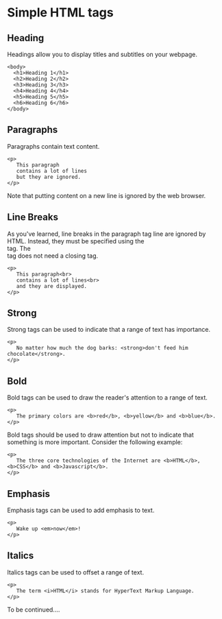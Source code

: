 # Simple HTML tags

## Heading
Headings allow you to display titles and subtitles on your webpage.

```
<body>
  <h1>Heading 1</h1>
  <h2>Heading 2</h2>
  <h3>Heading 3</h3>
  <h4>Heading 4</h4>
  <h5>Heading 5</h5>
  <h6>Heading 6</h6>
</body>
```
## Paragraphs
Paragraphs contain text content.

```
<p>
   This paragraph
   contains a lot of lines
   but they are ignored.
</p>
```
Note that putting content on a new line is ignored by the web browser.

## Line Breaks
As you've learned, line breaks in the paragraph tag line are ignored by HTML. Instead, they must be specified using the <br> tag. The <br> tag does not need a closing tag.

```
<p>
   This paragraph<br>
   contains a lot of lines<br>
   and they are displayed.
</p>
```
## Strong
Strong tags can be used to indicate that a range of text has importance.

```
<p>
   No matter how much the dog barks: <strong>don't feed him chocolate</strong>.
</p>
```

## Bold
Bold tags can be used to draw the reader's attention to a range of text.

```
<p>
   The primary colors are <b>red</b>, <b>yellow</b> and <b>blue</b>.
</p>
```
Bold tags should be used to draw attention but not to indicate that something is more important. Consider the following example:

```
<p>
   The three core technologies of the Internet are <b>HTML</b>, <b>CSS</b> and <b>Javascript</b>.
</p>
```

## Emphasis
Emphasis tags can be used to add emphasis to text.

```
<p>
   Wake up <em>now</em>!
</p>
```

## Italics
Italics tags can be used to offset a range of text.

```
<p>
   The term <i>HTML</i> stands for HyperText Markup Language.
</p>
```

To be continued....


